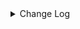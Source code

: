 <details><summary> Change Log </summary>

| Change | Commit | Version |
| --- | --- | --- |
|fix code style|https://github.com/apache/seatunnel/commit/d62342aa5| dev |
|[maven-release-plugin] prepare for next development iteration|https://github.com/apache/seatunnel/commit/dca66b78d| dev |
|[maven-release-plugin] prepare release 2.3.10|https://github.com/apache/seatunnel/commit/5c8a4c03d|2.3.10|
|[Improve][CDC] Filter ddl for snapshot phase (#8911)|https://github.com/apache/seatunnel/commit/641cc72f2|2.3.10|
|[Improve][CDC] Extract duplicate code (#8906)|https://github.com/apache/seatunnel/commit/b922bb90e|2.3.10|
|[Improve] restruct connector common options (#8634)|https://github.com/apache/seatunnel/commit/f3499a6ee|2.3.10|
|[Fix][mysql-cdc] Fix GTIDs on startup to correctly recover from checkpoint (#8528)|https://github.com/apache/seatunnel/commit/82e4096c0|2.3.10|
|[Feature][MySQL-CDC] Support database/table wildcards scan read (#8323)|https://github.com/apache/seatunnel/commit/2116843ce|2.3.9|
|[Feature][Jdbc] Support sink ddl for postgresql (#8276)|https://github.com/apache/seatunnel/commit/353bbd21a|2.3.9|
|[Feature][CDC] Add &#x27;schema-changes.enabled&#x27; options (#8285)|https://github.com/apache/seatunnel/commit/8e29ecf54|2.3.9|
|Revert &quot;[Feature][Redis] Flush data when the time reaches checkpoint interval&quot; and &quot;[Feature][CDC] Add &#x27;schema-changes.enabled&#x27; options&quot; (#8278)|https://github.com/apache/seatunnel/commit/fcb293828|2.3.9|
|[Feature][CDC] Add &#x27;schema-changes.enabled&#x27; options (#8252)|https://github.com/apache/seatunnel/commit/d783f9447|2.3.9|
|[Improve][dist]add shade check rule (#8136)|https://github.com/apache/seatunnel/commit/51ef80001|2.3.9|
|[Feature][Connector-V2]Jdbc chunk split add  snapshotSplitColumn config #7794 (#7840)|https://github.com/apache/seatunnel/commit/b6c6dc043|2.3.9|
|[Feature][Core] Support cdc task ddl restore for zeta (#7463)|https://github.com/apache/seatunnel/commit/8e322281e|2.3.9|
|[Feature][Connector-v2] Support schema evolution for Oracle connector (#7908)|https://github.com/apache/seatunnel/commit/79406bcc2|2.3.9|
|[Hotfix][CDC] Fix ddl duplicate execution error when config multi_table_sink_replica (#7634)|https://github.com/apache/seatunnel/commit/23ab3edbb|2.3.8|
|[Hotfix][CDC] Fix package name spelling mistake (#7415)|https://github.com/apache/seatunnel/commit/469112fa6|2.3.8|
|[Hotfix][MySQL-CDC] Fix ArrayIndexOutOfBoundsException in mysql binlog read (#7381)|https://github.com/apache/seatunnel/commit/40c5f313e|2.3.7|
|[Improve][Connector-V2] Support schema evolution for mysql-cdc and mysql-jdbc (#6929)|https://github.com/apache/seatunnel/commit/cf91e51fc|2.3.6|
|[Hotfix][MySQL-CDC] Fix read gbk varchar chinese garbled characters (#7046)|https://github.com/apache/seatunnel/commit/4e4d2b8ee|2.3.6|
|[Improve][CDC] Bump the version of debezium to 1.9.8.Final (#6740)|https://github.com/apache/seatunnel/commit/c3ac95352|2.3.6|
|[Improve][CDC] Close idle subtasks gorup(reader/writer) in increment phase (#6526)|https://github.com/apache/seatunnel/commit/454c339b9|2.3.6|
|[Improve][JDBC Source] Fix Split can not be cancel (#6825)|https://github.com/apache/seatunnel/commit/ee3b7c372|2.3.6|
|[Hotfix][Jdbc/CDC] Fix postgresql uuid type in jdbc read (#6684)|https://github.com/apache/seatunnel/commit/868ba4d7c|2.3.6|
|[Improve][mysql-cdc] Support mysql 5.5 versions (#6710)|https://github.com/apache/seatunnel/commit/058f5594a|2.3.6|
|[Improve][mysql-cdc] Fallback to desc table when show create table failed (#6701)|https://github.com/apache/seatunnel/commit/6f74663c0|2.3.6|
|[Improve][Jdbc] Add quote identifier for sql (#6669)|https://github.com/apache/seatunnel/commit/849d748d3|2.3.5|
|[Fix][Connector-V2] Fix connector support SPI but without no args constructor (#6551)|https://github.com/apache/seatunnel/commit/5f3c9c36a|2.3.5|
|[Improve][CDC-Connector]Fix CDC option rule. (#6454)|https://github.com/apache/seatunnel/commit/1ea27afa8|2.3.5|
|[Improve][CDC] Optimize memory allocation for snapshot split reading (#6281)|https://github.com/apache/seatunnel/commit/485664583|2.3.5|
|[Improve][API] Unify type system api(data &amp; type) (#5872)|https://github.com/apache/seatunnel/commit/b38c7edcc|2.3.5|
|[Feature][CDC] Support custom table primary key (#6106)|https://github.com/apache/seatunnel/commit/1312a1dd2|2.3.4|
|[Feature][CDC] Support read no primary key table (#6098)|https://github.com/apache/seatunnel/commit/b42d78de3|2.3.4|
|[Bug][CDC] Fix state recovery error when switching a single table to multiple tables (#5784)|https://github.com/apache/seatunnel/commit/37fcff347|2.3.4|
|[Feature][formats][ogg] Support read ogg format message #4201 (#4225)|https://github.com/apache/seatunnel/commit/7728e241e|2.3.4|
|[Improve][CDC] Clean unused code (#5785)|https://github.com/apache/seatunnel/commit/b5a66d3db|2.3.4|
|[Improve][Jdbc] Fix database identifier (#5756)|https://github.com/apache/seatunnel/commit/dbfc8a670|2.3.4|
|[improve][mysql-cdc] Optimize the default value range of mysql server-id to reduce conflicts. (#5550)|https://github.com/apache/seatunnel/commit/517463946|2.3.4|
|[Improve] Remove catalog tag for config file (#5645)|https://github.com/apache/seatunnel/commit/dc509aa08|2.3.4|
|[Improve][Pom] Add junit4 to the root pom (#5611)|https://github.com/apache/seatunnel/commit/7b4f7db2a|2.3.4|
|[Improve] Refactor CatalogTable and add `SeaTunnelSource::getProducedCatalogTables` (#5562)|https://github.com/apache/seatunnel/commit/41173357f|2.3.4|
|[Improve][connector-cdc-mysql] avoid listing tables under unnecessary databases (#5365)|https://github.com/apache/seatunnel/commit/3e5d018b3|2.3.4|
|[Improve][Docs] Refactor MySQL-CDC docs (#5302)|https://github.com/apache/seatunnel/commit/74530a046|2.3.4|
|[Improve][CheckStyle] Remove useless &#x27;SuppressWarnings&#x27; annotation of checkstyle. (#5260)|https://github.com/apache/seatunnel/commit/51c0d709b|2.3.4|
|[Hotfix] Fix com.google.common.base.Preconditions to seatunnel shade one (#5284)|https://github.com/apache/seatunnel/commit/ed5eadcf7|2.3.3|
|[Imporve] [CDC Base] Add a fast sampling method that supports character types (#5179)|https://github.com/apache/seatunnel/commit/c0422dbfe|2.3.3|
|[improve] [CDC Base] Add some split parameters to the optionRule (#5161)|https://github.com/apache/seatunnel/commit/94fd6755e|2.3.3|
|[Improve][CDC] support exactly-once of cdc and fix the BinlogOffset comparing bug (#5057)|https://github.com/apache/seatunnel/commit/0e4190ab2|2.3.3|
|[Feature][Connector-V2][CDC] Support string type shard fields. (#5147)|https://github.com/apache/seatunnel/commit/e1be9d7f8|2.3.3|
|[Feature][CDC] Support tables without primary keys (with unique keys) (#163) (#5150)|https://github.com/apache/seatunnel/commit/32b7f2b69|2.3.3|
|[Feature][Connector-V2][mysql cdc] Conversion of tinyint(1) to bool is supported (#5105)|https://github.com/apache/seatunnel/commit/86b1b7e31|2.3.3|
|[Feature][connector-v2][mongodbcdc]Support source mongodb cdc (#4923)|https://github.com/apache/seatunnel/commit/d729fcba4|2.3.3|
|[Bugfix][connector-cdc-mysql] Fix listener not released when BinlogClient reuse (#5011)|https://github.com/apache/seatunnel/commit/3287b1d85|2.3.3|
|[BugFix] [Connector-V2] [MySQL-CDC] serverId from int to long (#5033) (#5035)|https://github.com/apache/seatunnel/commit/4abc80e11|2.3.3|
|[Hotfix][CDC] Fix jdbc connection leak for mysql (#5037)|https://github.com/apache/seatunnel/commit/738925ba1|2.3.3|
|[Feature][CDC] Support disable/enable exactly once for INITIAL (#4921)|https://github.com/apache/seatunnel/commit/6d9a3e595|2.3.3|
|[Improve][CDC]change driver scope to provider (#5002)|https://github.com/apache/seatunnel/commit/745c0b9e9|2.3.3|
|[Improve][CDC]Remove  driver for cdc connector (#4952)|https://github.com/apache/seatunnel/commit/b65f40c3c|2.3.3|
|[improve][CDC base] Implement Sample-based Sharding Strategy with Configurable Sampling Rate (#4856)|https://github.com/apache/seatunnel/commit/d827c700f|2.3.2|
|[Hotfix][CDC] Fix chunk start/end parameter type error (#4777)|https://github.com/apache/seatunnel/commit/c13c03199|2.3.2|
|[feature][catalog] Support for multiplexing connections (#4550)|https://github.com/apache/seatunnel/commit/41277d7f7|2.3.2|
|[BugFix][Mysql-CDC] Fix Time data type is empty when reading from MySQL CDC (#4670)|https://github.com/apache/seatunnel/commit/e4f973daf|2.3.2|
|[Improve][CDC] Optimize jdbc fetch-size options (#4352)|https://github.com/apache/seatunnel/commit/fbb60ce1b|2.3.1|
|[Improve][CDC] Improve startup.mode/stop.mode options (#4360)|https://github.com/apache/seatunnel/commit/b71d8739d|2.3.1|
|Update CDC StartupMode and StopMode option to SingleChoiceOption (#4357)|https://github.com/apache/seatunnel/commit/f60ac1a5e|2.3.1|
|[bugfix][cdc-base] Fix cdc base shutdown thread not cleared (#4327)|https://github.com/apache/seatunnel/commit/ac61409bd|2.3.1|
|[Feature][CDC] Support export debezium-json format to kafka (#4339)|https://github.com/apache/seatunnel/commit/5817ec07b|2.3.1|
|[Improve][CDC][MySQL] Ennable binlog watermark compare (#4293)|https://github.com/apache/seatunnel/commit/b22fb259c|2.3.1|
|[Feature][CDC][Mysql] Support read database list (#4255)|https://github.com/apache/seatunnel/commit/3ca60c6fe|2.3.1|
|Add redshift datatype convertor (#4245)|https://github.com/apache/seatunnel/commit/b19011517|2.3.1|
|[improve][zeta] fix zeta bugs|https://github.com/apache/seatunnel/commit/3a82e8b39|2.3.1|
|[Improve] Support MySqlCatalog Use JDBC URL With Custom Suffix|https://github.com/apache/seatunnel/commit/210d0ff1f|2.3.1|
|[chore] Code format with spotless plugin.|https://github.com/apache/seatunnel/commit/291214ad6|2.3.1|
|Merge branch &#x27;dev&#x27; into merge/cdc|https://github.com/apache/seatunnel/commit/4324ee191|2.3.1|
|[Improve][Project] Code format with spotless plugin.|https://github.com/apache/seatunnel/commit/423b58303|2.3.1|
|[improve][jdbc] Reduce jdbc options configuration (#4218)|https://github.com/apache/seatunnel/commit/ddd8f808b|2.3.1|
|[improve][cdc] support sharding-tables (#4207)|https://github.com/apache/seatunnel/commit/5c3f0c9b0|2.3.1|
|[Hotfix][CDC] Fix multiple-table data read (#4200)|https://github.com/apache/seatunnel/commit/7f5671d2c|2.3.1|
|[Feature][Zeta] Support shuffle multiple rows by tableId (#4147)|https://github.com/apache/seatunnel/commit/8348f1a10|2.3.1|
|[Improve][build] Give the maven module a human readable name (#4114)|https://github.com/apache/seatunnel/commit/d7cd60105|2.3.1|
|[Feature][CDC] Support batch processing on multiple-table shuffle flow (#4116)|https://github.com/apache/seatunnel/commit/919653d83|2.3.1|
|[Improve][Project] Code format with spotless plugin. (#4101)|https://github.com/apache/seatunnel/commit/a2ab16656|2.3.1|
|[Feature][CDC] MySQL CDC supports deserialization of multi-tables (#4067)|https://github.com/apache/seatunnel/commit/21ef45fcc|2.3.1|
|fix cdc option rule error (#4018)|https://github.com/apache/seatunnel/commit/ea160429d|2.3.1|
|[Improve][CDC][base] Guaranteed to be exactly-once in the process of switching from SnapshotTask to IncrementalTask (#3837)|https://github.com/apache/seatunnel/commit/8379aaf87|2.3.1|
|[Feature][Connector] add get source method to all source connector (#3846)|https://github.com/apache/seatunnel/commit/417178fb8|2.3.1|
|[Feature][API &amp; Connector &amp; Doc] add parallelism and column projection interface (#3829)|https://github.com/apache/seatunnel/commit/b9164b8ba|2.3.1|
|[Improve][CDC] Add mysql-cdc source factory (#3791)|https://github.com/apache/seatunnel/commit/356538de8|2.3.1|
|[feature][connector-v2] add sqlServer CDC (#3686)|https://github.com/apache/seatunnel/commit/0f0afb58a|2.3.0|
|[feature][e2e][cdc] add mysql cdc container (#3667)|https://github.com/apache/seatunnel/commit/7696ba155|2.3.0|
|[feature][cdc] Fixed error in mysql cdc under real-time job (#3666)|https://github.com/apache/seatunnel/commit/2238fda30|2.3.0|
|[feature][connector][cdc] add SeaTunnelRowDebeziumDeserializeSchema (#3499)|https://github.com/apache/seatunnel/commit/ff44db116|2.3.0|
|[feature][connector][mysql-cdc] add MySQL CDC enumerator (#3481)|https://github.com/apache/seatunnel/commit/ff4b32dc2|2.3.0|
|[bugfix][connector-v2] fix cdc mysql reader err (#3465)|https://github.com/apache/seatunnel/commit/1b406b5a3|2.3.0|
|[feature][connector] add mysql cdc reader (#3455)|https://github.com/apache/seatunnel/commit/ae981df67|2.3.0|

</details>
